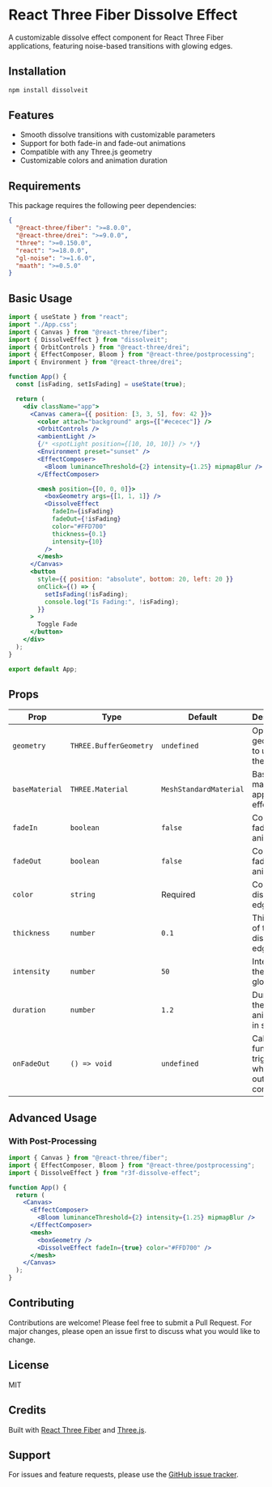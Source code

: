 # React Three Fiber Dissolve Effect

A customizable dissolve effect component for React Three Fiber applications, featuring noise-based transitions with glowing edges.

## Installation

```bash
npm install dissolveit
```

## Features

- Smooth dissolve transitions with customizable parameters
- Support for both fade-in and fade-out animations
- Compatible with any Three.js geometry
- Customizable colors and animation duration

## Requirements

This package requires the following peer dependencies:

```json
{
  "@react-three/fiber": ">=8.0.0",
  "@react-three/drei": ">=9.0.0",
  "three": ">=0.150.0",
  "react": ">=18.0.0",
  "gl-noise": ">=1.6.0",
  "maath": ">=0.5.0"
}
```

## Basic Usage

```jsx
import { useState } from "react";
import "./App.css";
import { Canvas } from "@react-three/fiber";
import { DissolveEffect } from "dissolveit";
import { OrbitControls } from "@react-three/drei";
import { EffectComposer, Bloom } from "@react-three/postprocessing";
import { Environment } from "@react-three/drei";

function App() {
  const [isFading, setIsFading] = useState(true);

  return (
    <div className="app">
      <Canvas camera={{ position: [3, 3, 5], fov: 42 }}>
        <color attach="background" args={["#ececec"]} />
        <OrbitControls />
        <ambientLight />
        {/* <spotLight position={[10, 10, 10]} /> */}
        <Environment preset="sunset" />
        <EffectComposer>
          <Bloom luminanceThreshold={2} intensity={1.25} mipmapBlur />
        </EffectComposer>

        <mesh position={[0, 0, 0]}>
          <boxGeometry args={[1, 1, 1]} />
          <DissolveEffect
            fadeIn={isFading}
            fadeOut={!isFading}
            color="#FFD700"
            thickness={0.1}
            intensity={10}
          />
        </mesh>
      </Canvas>
      <button
        style={{ position: "absolute", bottom: 20, left: 20 }}
        onClick={() => {
          setIsFading(!isFading);
          console.log("Is Fading:", !isFading);
        }}
      >
        Toggle Fade
      </button>
    </div>
  );
}

export default App;
```

## Props

| Prop           | Type                   | Default                | Description                                         |
| -------------- | ---------------------- | ---------------------- | --------------------------------------------------- |
| `geometry`     | `THREE.BufferGeometry` | `undefined`            | Optional geometry to use with the effect            |
| `baseMaterial` | `THREE.Material`       | `MeshStandardMaterial` | Base material to apply the effect to                |
| `fadeIn`       | `boolean`              | `false`                | Controls fade-in animation                          |
| `fadeOut`      | `boolean`              | `false`                | Controls fade-out animation                         |
| `color`        | `string`               | Required               | Color of the dissolve edge effect                   |
| `thickness`    | `number`               | `0.1`                  | Thickness of the dissolve edge                      |
| `intensity`    | `number`               | `50`                   | Intensity of the edge glow                          |
| `duration`     | `number`               | `1.2`                  | Duration of the fade animation in seconds           |
| `onFadeOut`    | `() => void`           | `undefined`            | Callback function triggered when fade-out completes |

## Advanced Usage

### With Post-Processing

```jsx
import { Canvas } from "@react-three/fiber";
import { EffectComposer, Bloom } from "@react-three/postprocessing";
import { DissolveEffect } from "r3f-dissolve-effect";

function App() {
  return (
    <Canvas>
      <EffectComposer>
        <Bloom luminanceThreshold={2} intensity={1.25} mipmapBlur />
      </EffectComposer>
      <mesh>
        <boxGeometry />
        <DissolveEffect fadeIn={true} color="#FFD700" />
      </mesh>
    </Canvas>
  );
}
```

## Contributing

Contributions are welcome! Please feel free to submit a Pull Request. For major changes, please open an issue first to discuss what you would like to change.

## License

MIT

## Credits

Built with [React Three Fiber](https://github.com/pmndrs/react-three-fiber) and [Three.js](https://threejs.org/).

## Support

For issues and feature requests, please use the [GitHub issue tracker](https://github.com/Rohan-Raidani/Dissolver.git/issues).
